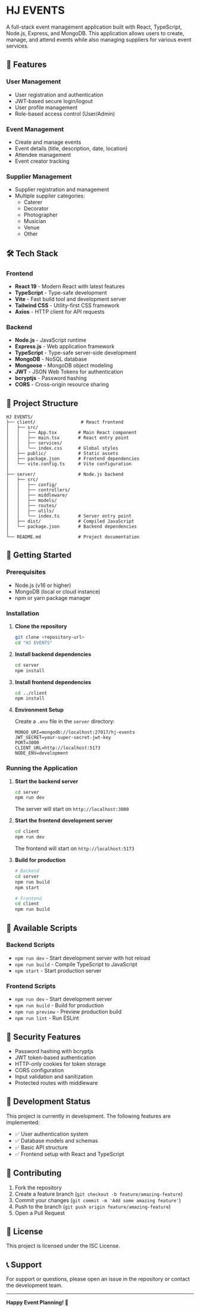 # HJ EVENTS

A full-stack event management application built with React, TypeScript, Node.js, Express, and MongoDB. This application allows users to create, manage, and attend events while also managing suppliers for various event services.

## 🚀 Features

### User Management
- User registration and authentication
- JWT-based secure login/logout
- User profile management
- Role-based access control (User/Admin)

### Event Management
- Create and manage events
- Event details (title, description, date, location)
- Attendee management
- Event creator tracking

### Supplier Management
- Supplier registration and management
- Multiple supplier categories:
  - Caterer
  - Decorator
  - Photographer
  - Musician
  - Venue
  - Other

## 🛠️ Tech Stack

### Frontend
- **React 19** - Modern React with latest features
- **TypeScript** - Type-safe development
- **Vite** - Fast build tool and development server
- **Tailwind CSS** - Utility-first CSS framework
- **Axios** - HTTP client for API requests

### Backend
- **Node.js** - JavaScript runtime
- **Express.js** - Web application framework
- **TypeScript** - Type-safe server-side development
- **MongoDB** - NoSQL database
- **Mongoose** - MongoDB object modeling
- **JWT** - JSON Web Tokens for authentication
- **bcryptjs** - Password hashing
- **CORS** - Cross-origin resource sharing

## 📁 Project Structure

```
HJ EVENTS/
├── client/                 # React frontend
│   ├── src/
│   │   ├── App.tsx        # Main React component
│   │   ├── main.tsx       # React entry point
│   │   ├── services/
│   │   └── index.css      # Global styles
│   ├── public/            # Static assets
│   ├── package.json       # Frontend dependencies
│   └── vite.config.ts     # Vite configuration
│
├── server/                # Node.js backend
│   ├── src/
│   │   ├── config/
│   │   ├── controllers/
│   │   ├── middleware/
│   │   ├── models/
│   │   ├── routes/
│   │   ├── utils/
│   │   └── index.ts       # Server entry point
│   ├── dist/              # Compiled JavaScript
│   └── package.json       # Backend dependencies
│
└── README.md              # Project documentation
```

## 🚀 Getting Started

### Prerequisites

- Node.js (v16 or higher)
- MongoDB (local or cloud instance)
- npm or yarn package manager

### Installation

1. **Clone the repository**
   ```bash
   git clone <repository-url>
   cd "HJ EVENTS"
   ```

2. **Install backend dependencies**
   ```bash
   cd server
   npm install
   ```

3. **Install frontend dependencies**
   ```bash
   cd ../client
   npm install
   ```

4. **Environment Setup**
   
   Create a `.env` file in the `server` directory:
   ```env
   MONGO_URI=mongodb://localhost:27017/hj-events
   JWT_SECRET=your-super-secret-jwt-key
   PORT=3000
   CLIENT_URL=http://localhost:5173
   NODE_ENV=development
   ```

### Running the Application

1. **Start the backend server**
   ```bash
   cd server
   npm run dev
   ```
   The server will start on `http://localhost:3000`

2. **Start the frontend development server**
   ```bash
   cd client
   npm run dev
   ```
   The frontend will start on `http://localhost:5173`

3. **Build for production**
   ```bash
   # Backend
   cd server
   npm run build
   npm start
   
   # Frontend
   cd client
   npm run build
   ```



## 🔧 Available Scripts

### Backend Scripts
- `npm run dev` - Start development server with hot reload
- `npm run build` - Compile TypeScript to JavaScript
- `npm start` - Start production server

### Frontend Scripts
- `npm run dev` - Start development server
- `npm run build` - Build for production
- `npm run preview` - Preview production build
- `npm run lint` - Run ESLint


## 🔐 Security Features

- Password hashing with bcryptjs
- JWT token-based authentication
- HTTP-only cookies for token storage
- CORS configuration
- Input validation and sanitization
- Protected routes with middleware

## 🚧 Development Status

This project is currently in development. The following features are implemented:
- ✅ User authentication system
- ✅ Database models and schemas
- ✅ Basic API structure
- ✅ Frontend setup with React and TypeScript

## 🤝 Contributing

1. Fork the repository
2. Create a feature branch (`git checkout -b feature/amazing-feature`)
3. Commit your changes (`git commit -m 'Add some amazing feature'`)
4. Push to the branch (`git push origin feature/amazing-feature`)
5. Open a Pull Request

## 📝 License

This project is licensed under the ISC License.

## 📞 Support

For support or questions, please open an issue in the repository or contact the development team.

---

**Happy Event Planning! 🎉**
